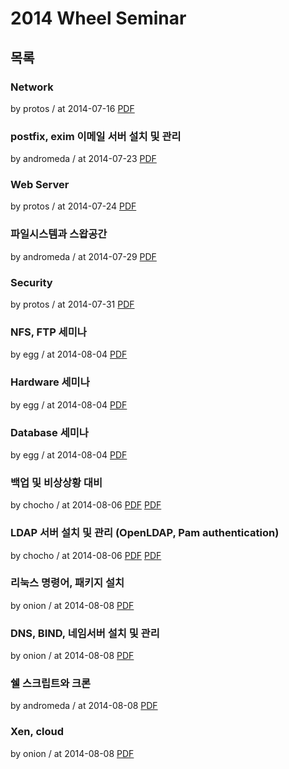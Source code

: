 # 2014 Wheel Seminar

## 목록

### Network

by protos / at 2014-07-16
[PDF](https://home.cdn.sparcs.org/seminars/protos-20140808-0.pdf)

### postfix, exim 이메일 서버 설치 및 관리

by andromeda / at 2014-07-23
[PDF](https://home.cdn.sparcs.org/seminars/andromeda-20140723-0.pdf)

### Web Server

by protos / at 2014-07-24
[PDF](https://home.cdn.sparcs.org/seminars/protos-20140808_1-0.pdf)

### 파일시스템과 스왑공간

by andromeda / at 2014-07-29
[PDF](https://home.cdn.sparcs.org/seminars/andromeda-20140729-0.pdf)

### Security

by protos / at 2014-07-31
[PDF](https://home.cdn.sparcs.org/seminars/protos-20140808_2-0.pdf)

### NFS, FTP 세미나

by egg / at 2014-08-04
[PDF](https://home.cdn.sparcs.org/seminars/egg-20140804_1-0.pptx)

### Hardware 세미나

by egg / at 2014-08-04
[PDF](https://home.cdn.sparcs.org/seminars/egg-20140804_2-0.pptx)

### Database 세미나

by egg / at 2014-08-04
[PDF](https://home.cdn.sparcs.org/seminars/egg-20140804-0.pptx)

### 백업 및 비상상황 대비

by chocho / at 2014-08-06
[PDF](https://home.cdn.sparcs.org/seminars/chocho-20140806_1-0.pdf)
[PDF](https://home.cdn.sparcs.org/seminars/chocho-20140806_1-1.pptx)

### LDAP 서버 설치 및 관리 (OpenLDAP, Pam authentication)

by chocho / at 2014-08-06
[PDF](https://home.cdn.sparcs.org/seminars/chocho-20140806-0.pdf)
[PDF](https://home.cdn.sparcs.org/seminars/chocho-20140806-1.pptm)

### 리눅스 명령어, 패키지 설치

by onion / at 2014-08-08
[PDF](https://home.cdn.sparcs.org/seminars/onion-20140808-0.pptx)

### DNS, BIND, 네임서버 설치 및 관리

by onion / at 2014-08-08
[PDF](https://home.cdn.sparcs.org/seminars/onion-20140808_1-0.pptx)

### 쉘 스크립트와 크론

by andromeda / at 2014-08-08
[PDF](https://home.cdn.sparcs.org/seminars/andromeda-20140808-0.pdf)

### Xen, cloud

by onion / at 2014-08-08
[PDF](https://home.cdn.sparcs.org/seminars/onion-20140808_2-0.pptx)
